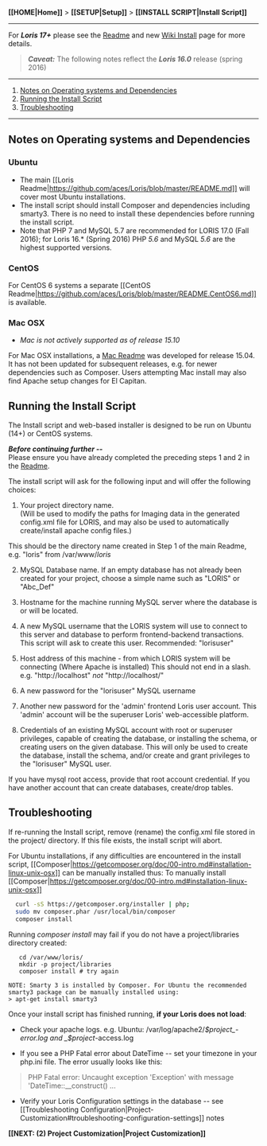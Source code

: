 **[[HOME|Home]]** > **[[SETUP|Setup]]** > **[[INSTALL SCRIPT|Install Script]]**

***

For ***Loris 17+*** please see the [Readme](https://github.com/aces/Loris/tree/master) and new [Wiki Install](https://github.com/aces/Loris/wiki/Installing-Loris) page for more details. 

> ***Caveat:*** The following notes reflect the ***Loris 16.0*** release (spring 2016)

***

1. [Notes on Operating systems and Dependencies](#Notes-on-Operating-systems-and-Dependencies)
2. [Running the Install Script](#Running-the-InstallScript)
3. [Troubleshooting](#troubleshooting)

***

## Notes on Operating systems and Dependencies 

### Ubuntu 
* The main [[Loris Readme|https://github.com/aces/Loris/blob/master/README.md]] will cover most Ubuntu installations.
* The install script should install Composer and dependencies including smarty3.  There is no need to install these dependencies before running the install script.  
* Note that PHP 7 and MySQL 5.7 are recommended for LORIS 17.0 (Fall 2016);  for Loris 16.* (Spring 2016) PHP *5.6* and MySQL *5.6* are the highest supported versions.

### CentOS 
For CentOS 6 systems a separate [[CentOS Readme|https://github.com/aces/Loris/blob/master/README.CentOS6.md]] is available.

### Mac OSX
* _Mac is not actively supported as of release 15.10_

For Mac OSX installations, a [Mac Readme](https://github.com/aces/Loris/blob/master/docs/wiki/00%20-%20SERVER%20INSTALL%20AND%20CONFIGURATION/01%20-%20LORIS%20Install/Macintosh/README.md) was developed for release 15.04. It has not been updated for subsequent releases, e.g. for newer dependencies such as Composer.  Users attempting Mac install may also find Apache setup changes for El Capitan. 

## Running the Install Script 
The Install script and web-based installer is designed to be run on Ubuntu (14+) or CentOS systems. 

**_Before continuing further --_**  
Please ensure you have already completed the preceding steps 1 and 2 in the [Readme](https://github.com/aces/Loris). 

The install script will ask for the following input and will offer the following choices: 

  1) Your project directory name.   
     (Will be used to modify the paths for Imaging data in the generated
     config.xml file for LORIS, and may also be used to automatically
     create/install apache config files.)

This should be the directory name created in Step 1 of the main Readme, e.g. "loris" from /var/www/_loris_

  2) MySQL Database name. 
     If an empty database has not already been created for your project, 
     choose a simple name such as "LORIS" or "Abc_Def"

  3) Hostname for the machine running MySQL server where the database
     is or will be located.

  4) A new MySQL username that the LORIS system will use to connect
     to this server and database to perform frontend-backend transactions.  
     This script will ask to create this user. 
     Recommended: "lorisuser"

  5) Host address of this machine - from which LORIS system will be connecting 
     (Where Apache is installed)
This should not end in a slash.  e.g. "http://localhost" _not_ "http://localhost/"

  6) A new password for the "lorisuser" MySQL username

  7) Another new password for the 'admin' frontend Loris user account.
     This 'admin' account will be the superuser Loris' web-accessible platform.

  8) Credentials of an existing MySQL account with root or superuser privileges, 
     capable of creating the database, or installing the schema, 
     or creating users on the given database. 
     This will only be used to create the database, install the schema, 
     and/or create and grant privileges to the "lorisuser" MySQL user. 

If you have mysql root access, provide that root account credential.  If you have another account that can create databases, create/drop tables. 

## Troubleshooting 

If re-running the Install script, remove (rename) the config.xml file stored in the project/ directory.  If this file exists, the install script will abort. 

For Ubuntu installations, if any difficulties are encountered in the install script, [[Composer|https://getcomposer.org/doc/00-intro.md#installation-linux-unix-osx]] can be manually installed thus: 
To manually install [[Composer|https://getcomposer.org/doc/00-intro.md#installation-linux-unix-osx]]
```bash
  curl -sS https://getcomposer.org/installer | php;
  sudo mv composer.phar /usr/local/bin/composer
  composer install
```

Running _composer install_ may fail if you do not have a project/libraries directory created: 
```
   cd /var/www/loris/
   mkdir -p project/libraries
   composer install # try again
```

``` 
NOTE: Smarty 3 is installed by Composer. For Ubuntu the recommended smarty3 package can be manually installed using: 
> apt-get install smarty3
```

Once your install script has finished running, **if your Loris does not load**:
* Check your apache logs.  e.g. Ubuntu: /var/log/apache2/_$project_-error.log and _$project_-access.log

* If you see a PHP Fatal error about DateTime -- set your timezone in your php.ini file.  The error usually looks like this:

> PHP Fatal error:  Uncaught exception 'Exception' with message 'DateTime::__construct() ...

* Verify your Loris Configuration settings in the database -- see [[Troubleshooting Configuration|Project-Customization#troubleshooting-configuration-settings]] notes

**[[NEXT: (2) Project Customization|Project Customization]]**
